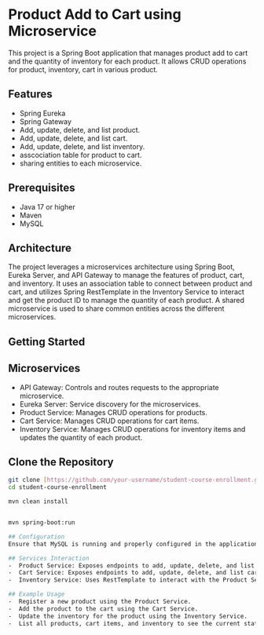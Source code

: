 # Product Add to Cart using Microservice

This project is a Spring Boot application that manages product add to cart and the quantity of inventory for each product. It allows CRUD operations for product, inventory, cart in various product.

## Features
- Spring Eureka
- Spring Gateway
- Add, update, delete, and list product.
- Add, update, delete, and list cart.
- Add, update, delete, and list inventory.
- asscociation table for product to cart.
- sharing entities to each microservice.

## Prerequisites

- Java 17 or higher
- Maven
- MySQL

## Architecture


The project leverages a microservices architecture using Spring Boot, Eureka Server, and API Gateway to manage the features of product, cart, and inventory. 
It uses an association table to connect between product and cart, and utilizes Spring RestTemplate in the Inventory Service to interact and get the product ID to manage the quantity of each product. 
A shared microservice is used to share common entities across the different microservices.
## Getting Started

## Microservices
- API Gateway: Controls and routes requests to the appropriate microservice.
- Eureka Server: Service discovery for the microservices.
- Product Service: Manages CRUD operations for products.
- Cart Service: Manages CRUD operations for cart items.
- Inventory Service: Manages CRUD operations for inventory items and updates the quantity of each product.

## Clone the Repository

```sh
git clone [https://github.com/your-username/student-course-enrollment.git](https://github.com/RaysonKhoo/springBoot-practise.git)
cd student-course-enrollment

mvn clean install


mvn spring-boot:run

## Configuration
Ensure that MySQL is running and properly configured in the application.properties file for each microservice.

## Services Interaction
-  Product Service: Exposes endpoints to add, update, delete, and list products.
-  Cart Service: Exposes endpoints to add, update, delete, and list cart items.
-  Inventory Service: Uses RestTemplate to interact with the Product Service to get product details and manage inventory quantities.--  

## Example Usage
-  Register a new product using the Product Service.
-  Add the product to the cart using the Cart Service.
-  Update the inventory for the product using the Inventory Service.
-  List all products, cart items, and inventory to see the current state.
